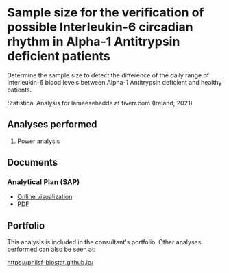 # Sample size for the verification of possible Interleukin-6 circadian rhythm in Alpha-1 Antitrypsin deficient patients

Determine the sample size to detect the difference of the daily range of Interleukin-6 blood levels between Alpha-1 Antitrypsin deficient and healthy patients.

Statistical Analysis for lameesehadda at fiverr.com (Ireland, 2021)

## Analyses performed

<!-- 1. Descriptive analysis -->
<!-- 1. Inferential analysis -->
1. Power analysis
<!-- 1. Statistical models -->

## Documents

### Analytical Plan (SAP)

<!-- - [Online visualization][sapviz-v02] -->
<!-- - [Download][sappdf-v02] -->

- [Online visualization][sapviz-v01]
- [PDF][sappdf-v01]

<!-- ### Statistical Analysis Report (SAR) -->

<!-- <\!-- - [Online visualization][reportviz-v02] -\-> -->
<!-- <\!-- - [Download][pdf-v02] -\-> -->

<!-- - [Online visualization][reportviz-v01] -->
<!-- - [PDF][pdf-v01] -->

## Portfolio

This analysis is included in the consultant's portfolio.
Other analyses performed can also be seen at:

<https://philsf-biostat.github.io/>

<!-- --- -->

[sapviz-v01]: report/SAP-2021-020-LH-v01.md
[sapviz-v02]: report/SAP-2021-020-LH-v02.md
[sappdf-v01]: https://docs.google.com/viewer?url=https://github.com/philsf-biostat/SAR-2021-020-LH/raw/main/report/SAP-yyyy-NNN-XX-v01.pdf
[sappdf-v02]: https://docs.google.com/viewer?url=https://github.com/philsf-biostat/SAR-2021-020-LH/raw/main/report/SAP-yyyy-NNN-XX-v02.pdf

[reportviz-v01]: report/SAR-2021-020-LH-v01.md
[reportviz-v02]: report/SAR-2021-020-LH-v02.md
[pdf-v01]: https://docs.google.com/viewer?url=https://github.com/philsf-biostat/SAR-2021-020-LH/raw/main/report/SAR-yyyy-NNN-XX-v01.pdf
[pdf-v02]: https://docs.google.com/viewer?url=https://github.com/philsf-biostat/SAR-2021-020-LH/raw/main/report/SAR-yyyy-NNN-XX-v02.pdf
[docx-v01]: https://docs.google.com/viewer?url=https://github.com/philsf-biostat/SAR-2021-020-LH/raw/main/report/SAR-yyyy-NNN-XX-v01.docx
[docx-v02]: https://docs.google.com/viewer?url=https://github.com/philsf-biostat/SAR-2021-020-LH/raw/main/report/SAR-yyyy-NNN-XX-v02.docx

[releases]: https://github.com/philsf-biostat/SAR-2021-020-LH/releases/
[milestone-v01]: https://github.com/philsf-biostat/SAR-2021-020-LH/milestone/mmm01
[v01-project]: https://github.com/philsf-biostat/SAR-2021-020-LH/projects/ppp01
[milestone-v02]: https://github.com/philsf-biostat/SAR-2021-020-LH/milestone/mmm02
[v02-project]: https://github.com/philsf-biostat/SAR-2021-020-LH/projects/ppp02
